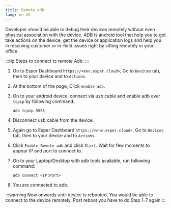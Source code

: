 ```yaml
---
title: Remote adb
lang: en-US
---
```


Developer should be able to debug their devices remotely without even physical association with the device. ADB is android tool that help you to get take actions on the device, get the device or application logs and help you in resolving customer or in-field issues right by sitting remotely in your office.

:::tip
Steps to connect to remote Adb:
:::

1.  On to Esper Dashboard `https://<env.esper.cloud>`, Go to `Devices` tab, then to your device and to `Actions`.

2.  At the bottom of the page, Click `enable adb`.

3.  On to your android device, connect via usb cable and enable adb over `tcpip` by following command:

        adb tcpip 5555

4.  Disconnect usb cable from the device.

5.  Again go to Esper Dashboard `https://<env.esper.cloud>`, Go to `Devices` tab, then to your device and to `Actions`.

6.  Click `Enable Remote adb` and click `Start`. Wait for few moments to appear IP and port to connect to.

7.  On to your Laptop/Desktop with adb tools available, run following command:

        adb connect <IP:Port>
     
8.  You are connected to adb.

:::warning
Now onwards until device is rebooted, You would be able to connect to the device remotely. Post reboot you have to do Step 1-7 again
:::
